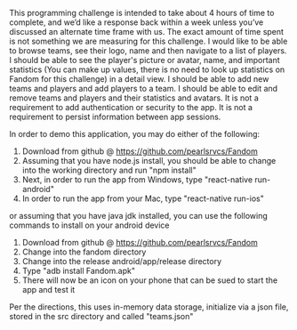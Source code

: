 This programming challenge is intended to take about 4 hours of time to complete, and we’d like a
response back within a week unless you’ve discussed an alternate time frame with us. The exact
amount of time spent is not something we are measuring for this challenge.
I would like to be able to browse teams, see their logo, name and then navigate to a list of players.
I should be able to see the player's picture or avatar, name, and important statistics (You can make
up values, there is no need to look up statistics on Fandom for this challenge) in a detail view.
I should be able to add new teams and players and add players to a team.
I should be able to edit and remove teams and players and their statistics and avatars.
It is not a requirement to add authentication or security to the app.
It is not a requirement to persist information between app sessions.

In order to demo this application, you may do either of the following:
1) Download from github @ https://github.com/pearlsrvcs/Fandom
2) Assuming that you have node.js install, you should be able to change into the working directory and run "npm install"
3) Next, in order to run the app from Windows, type "react-native run-android"
4) In order to run the app from your Mac, type "react-native run-ios"

or assuming that you have java jdk installed, you can use the following commands to install on your android device
1) Download from github @ https://github.com/pearlsrvcs/Fandom
2) Change into the fandom directory
3) Change into the release android/app/release directory
4) Type "adb install Fandom.apk"
5) There will now be an icon on your phone that can be sued to start the app and test it

Per the directions, this uses in-memory data storage, initialize via a json file, stored in the src directory and called "teams.json"
